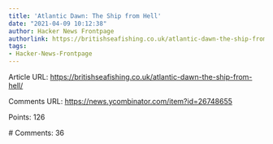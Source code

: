```yaml
---
title: 'Atlantic Dawn: The Ship from Hell'
date: "2021-04-09 10:12:38"
author: Hacker News Frontpage
authorlink: https://britishseafishing.co.uk/atlantic-dawn-the-ship-from-hell/
tags:
- Hacker-News-Frontpage
---
```


<p>Article URL: <a href="https://britishseafishing.co.uk/atlantic-dawn-the-ship-from-hell/">https://britishseafishing.co.uk/atlantic-dawn-the-ship-from-hell/</a></p>
<p>Comments URL: <a href="https://news.ycombinator.com/item?id=26748655">https://news.ycombinator.com/item?id=26748655</a></p>
<p>Points: 126</p>
<p># Comments: 36</p>
